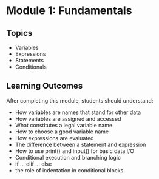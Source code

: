 # Module 1: Fundamentals

## Topics

- Variables
- Expressions
- Statements
- Conditionals

## Learning Outcomes

After completing this module, students should understand:

- How variables are names that stand for other data
- How variables are assigned and accessed
- What constitutes a legal variable name
- How to choose a good variable name
- How expressions are evaluated
- The difference between a statement and expression
- How to use print() and input() for basic data I/O
- Conditional execution and branching logic
- if ... elif ... else
- the role of indentation in conditional blocks
